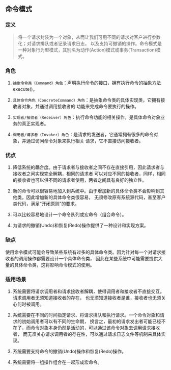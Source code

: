 ## 命令模式

### 定义
> 将一个请求封装为一个对象，从而让我们可用不同的请求对客户进行参数化；对请求排队或者记录请求日志，
  以及支持可撤销的操作。命令模式是一种对象行为型模式，其别名为动作(Action)模式或事务(Transaction)模式。
  
### 角色
1. `抽象命令类（Command）角色`：声明执行命令的接口，拥有执行命令的抽象方法 execute()。

2. `具体命令角色（ConcreteCommand）角色`：是抽象命令类的具体实现类，它拥有接收者对象，并通过调用接收者的
    功能来完成命令要执行的操作。
    
3. `实现者/接收者（Receiver）角色`：执行命令功能的相关操作，是具体命令对象业务的真正实现者。

4. `调用者/请求者（Invoker）角色`：是请求的发送者，它通常拥有很多的命令对象，并通过访问命令对象来执行相关
    请求，它不直接访问接收者。
    
### 优点
1. 降低系统的耦合度。由于请求者与接收者之间不存在直接引用，因此请求者与接收者之间实现完全解耦，相同的请求者
   可以对应不同的接收者，同样，相同的接收者也可以供不同的请求者使用，两者之间具有良好的独立性。

2. 新的命令可以很容易地加入到系统中。由于增加新的具体命令类不会影响到其他类，因此增加新的具体命令类很容易，
   无须修改原有系统源代码，甚至客户类代码，满足“开闭原则”的要求。

3. 可以比较容易地设计一个命令队列或宏命令（组合命令）。

4. 为请求的撤销(Undo)和恢复(Redo)操作提供了一种设计和实现方案。

### 缺点
使用命令模式可能会导致某些系统有过多的具体命令类。因为针对每一个对请求接收者的调用操作都需要设计一个具体命令类，
因此在某些系统中可能需要提供大量的具体命令类，这将影响命令模式的使用。

### 适用场景
1. 系统需要将请求调用者和请求接收者解耦，使得调用者和接收者不直接交互。请求调用者无须知道接收者的存在，
   也无须知道接收者是谁，接收者也无须关心何时被调用。

2. 系统需要在不同的时间指定请求、将请求排队和执行请求。一个命令对象和请求的初始调用者可以有不同的生命期，
   换言之，最初的请求发出者可能已经不在了，而命令对象本身仍然是活动的，可以通过该命令对象去调用请求接收者，
   而无须关心请求调用者的存在性，可以通过请求日志文件等机制来具体实现。

3. 系统需要支持命令的撤销(Undo)操作和恢复(Redo)操作。

4. 系统需要将一组操作组合在一起形成宏命令。